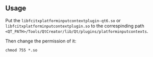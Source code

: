 ## Usage
Put the `libfcitxplatforminputcontextplugin-qt6.so` or `libfcitxplatforminputcontextplugin.so` to the correspinding path `<QT_PATH>/Tools/QtCreator/lib/Qt/plugins/platforminputcontexts`.

Then change the permission of it:
```shell
chmod 755 *.so
```